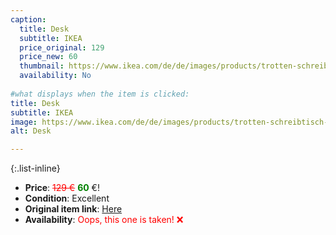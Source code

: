 ```yaml
---
caption:
  title: Desk
  subtitle: IKEA
  price_original: 129
  price_new: 60
  thumbnail: https://www.ikea.com/de/de/images/products/trotten-schreibtisch-weiss__1012718_pe828989_s5.jpg
  availability: No
  
#what displays when the item is clicked:
title: Desk
subtitle: IKEA
image: https://www.ikea.com/de/de/images/products/trotten-schreibtisch-weiss__1012718_pe828989_s5.jpg
alt: Desk

---
```

{:.list-inline} 
- **Price**: <span style="color:red"><del>129 €</del></span> <span style="color:green">**60**</span> €!
- **Condition**: Excellent
- **Original item link**: [Here](https://www.ikea.com/de/de/p/trotten-schreibtisch-weiss-s99429559/?openFiche=true&utm_source=google&utm_medium=surfaces&utm_campaign=shopping_feed&utm_content=free_google_shopping_clicks_Workspaces&gad_source=1&gclid=CjwKCAjwvIWzBhAlEiwAHHWgvaNPb-ra78YWj8foySM6QUYmRO_InteKXteXvZr-P8kuG7Gc8RTjEhoC8K8QAvD_BwE&gclsrc=aw.ds)
- **Availability**: <span style='color:red'>Oops, this one is taken! ❌</span>
